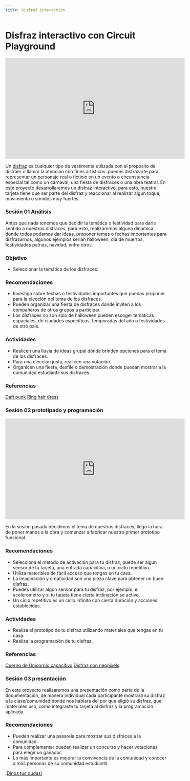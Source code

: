 ```yaml
---
title: Disfraz interactivo
---
```



# Disfraz interactivo con Circuit Playground

<iframe width="560" height="315" src="https://www.youtube.com/embed/2v-N7TR1_og" frameborder="0" allow="accelerometer; autoplay; encrypted-media; gyroscope; picture-in-picture" allowfullscreen></iframe>

Un [disfraz](https://es.wikipedia.org/wiki/Disfraz) es cualquier tipo de vestimenta utilizada con el propósito de distraer o llamar la atención con fines artísticos. puedes disfrazarte para representar un personaje real o ficticio en un evento o circunstancia especial tal como un carnaval, una fiesta de disfraces o una obra teatral.
En este proyecto desarrollaremos un disfraz interactivo, para esto, nuestra tarjeta tiene que ser parte del disfraz y reaccionar al realizar algun toque, movimiento o sonidos muy fuertes. 

### Sesión 01 Análisis

Antes que nada tenemos que decidir la temática o festividad para darle sentido a nuestros disfraces, para esto, realizaremos alguna dinamica donde todos podamos dar ideas, proponer temas o fechas importantes para disfrazarnos, algunos ejemplos serian halloween, dia de muertos, festividades patrias, navidad, entre otros.

### Objetivo
+ Seleccionar la temática de los disfraces.

### Recomendaciones 
+ Investiga sobre fechas o festividades importantes que puedas proponer para la elección del tema de los disfraces.
+ Pueden organizar una fiesta de disfraces donde inviten a los compañeros de otros grupos a participar.
+ Los disfraces no son solo de halloween pueden escoger temáticas espaciales, de ciudades específicas, temporadas del año o festividades de otro pais.

### Actividades
+ Realicen una lluvia de ideas grupal donde brinden opciones para el tema de los disfraces.
+ Para una elección justa, realicen una votación.
+ Organicen una fiesta, desfile o demostración donde puedan mostrar a la comunidad estudiantil sus disfraces.
### Referencias
[Daft punk](https://learn.adafruit.com/3d-printed-daft-punk-helmet)
[Ring hair dress](https://learn.adafruit.com/neopixel-ring-hair-dress)


### Sesión 02 prototipado y programación

<iframe width="560" height="315" src="https://www.youtube.com/embed/egDaxJqiv7Q" frameborder="0" allow="accelerometer; autoplay; encrypted-media; gyroscope; picture-in-picture" allowfullscreen></iframe>

En la sesión pasada decidimos el tema de nuestros disfraces, llego la hora de poner manos a la obra y comenzar a fabricar nuestro primer prototipo funcional.
### Recomendaciones 
+ Selecciona el metodo de activación para tu disfraz, puede ser algun sensor de tu tarjeta, una entrada capacitiva, o un ciclo repetitivo.
+ Utiliza materiales de facil acceso que tengas en tu casa.
+ La imaginación y creatividad son una pieza clave para obtener un buen disfraz.
+ Puedes utilizar algun sensor para tu disfraz, por ejemplo, el acelerometro y si tu tarjeta tiene cierta inclinación se active.
+ Un ciclo repetitivo es un ciclo infinito con cierta duración y acciones establecidas.

### Actividades 
+ Realiza el prototipo de tu disfraz utilizando materiales que tengas en tu casa.
+ Realiza la programación de tu disfraz.
### Referencias 
[Cuerno de Unicornio capacitivo](https://learn.adafruit.com/capacitive-touch-unicorn-horn)
[Disfraz con neopixels](https://learn.adafruit.com/Disco-Band-Camp-Jacket)

### Sesión 03 presentación 

En este proyecto realizaremos una presentación como parte de la documentación, de manera individual cada participante mostrará su disfraz a la clase/comunidad donde nos hablará del por que eligió su disfraz, que materiales usó, como integraste tu tarjeta al disfraz y la programación aplicada.

### Recomendaciones 
+ Pueden realizar una pasarela para mostrar sus disfraces a la comunidad.
+ Para complementar pueden realizar un concurso y hacer votaciones para elegir un ganador.
+ Lo más importante es mejorar la convivencia de la comunidad y conocer a más personas de su comunidad estudiantil.

<a class="btn btn-primary" target="_blank" href="http://www.makermex.com/forum/makercademy-124">¡Dinos tus dudas!</a>
